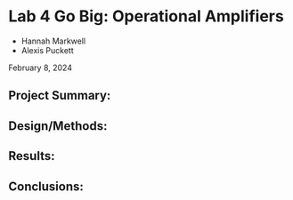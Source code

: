 # Lab 4 Go Big: Operational Amplifiers

* Hannah Markwell
* Alexis Puckett

February 8, 2024

## Project Summary:

## Design/Methods:

## Results:

## Conclusions:

